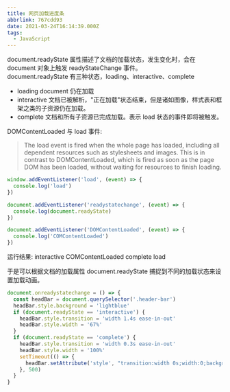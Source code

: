 ```yaml
---
title: 网页加载进度条
abbrlink: 767cdd93
date: 2021-03-24T16:14:39.000Z
tags:
  - JavaScript
---
```


document.readyState 属性描述了文档的加载状态，发生变化时，会在 document 对象上触发 readyStateChange 事件。  
document.readyState 有三种状态，loading、interactive、complete

- loading document 仍在加载
- interactive 文档已被解析，"正在加载"状态结束，但是诸如图像，样式表和框架之类的子资源仍在加载。
- complete 文档和所有子资源已完成加载。表示 load 状态的事件即将被触发。

<!-- more -->

DOMContentLoaded 与 load 事件:

> The load event is fired when the whole page has loaded, including all dependent resources such as stylesheets and images. This is in contrast to DOMContentLoaded, which is fired as soon as the page DOM has been loaded, without waiting for resources to finish loading.

```javascript
window.addEventListener('load', (event) => {
  console.log('load')
})

document.addEventListener('readystatechange', (event) => {
  console.log(document.readyState)
})

document.addEventListener('DOMContentLoaded', (event) => {
  console.log('COMContentLoaded')
})
```

运行结果:
interactive COMContentLoaded complete load

于是可以根据文档的加载属性 document.readyState 捕捉到不同的加载状态来设置加载动画。

```javascript
document.onreadystatechange = () => {
  const headBar = document.querySelector('.header-bar')
  headBar.style.background = 'lightblue'
  if (document.readyState == 'interactive') {
    headBar.style.transition = 'width 1.4s ease-in-out'
    headBar.style.width = '67%'
  }
  if (document.readyState == 'complete') {
    headBar.style.transition = 'width 0.3s ease-in-out'
    headBar.style.width = '100%'
    setTimeout(() => {
      headBar.setAttribute('style', "transition:width 0s;width:0;background:''")
    }, 500)
  }
}
```
